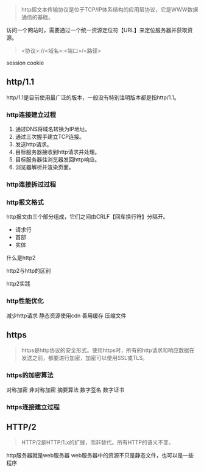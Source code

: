 >http超文本传输协议是位于TCP/IP体系结构的应用层协议，它是WWW数据通信的基础。

访问一个网站时，需要通过一个统一资源定位符【URL】来定位服务器并获取资源。
> <协议>://<域名>:<端口>/<路径>


session
cookie
## http/1.1
http/1.1是目前使用最广泛的版本，一般没有特别注明版本都是指http/1.1。
### http连接建立过程

1. 通过DNS将域名转换为IP地址。
2. 通过三次握手建立TCP连接。
3. 发送http请求。
4. 目标服务器接收到http请求并处理。
5. 目标服务器往浏览器发回http响应。
6. 浏览器解析并渲染页面。
### http连接拆过过程



### http报文格式
http报文由三个部分组成，它们之间由CRLF【回车换行符】分隔开。
- 请求行
- 首部
- 实体



什么是http2

http2与http的区别

http2实践

### http性能优化

减少http请求
静态资源使用cdn
善用缓存
压缩文件

## https
>https是http协议的安全形式。使用https时，所有的http请求和响应数据在发送之前，都要进行加密，加密可以使用SSL或TLS。

### https的加密算法
对称加密
非对称加密
摘要算法
数字签名
数字证书
### https连接建立过程


## HTTP/2
>HTTP/2是HTTP/1.x的扩展，而非替代。所有HTTP的语义不变。


http服务器就是web服务器
web服务器中的资源不只是静态文件，也可以是一些程序


